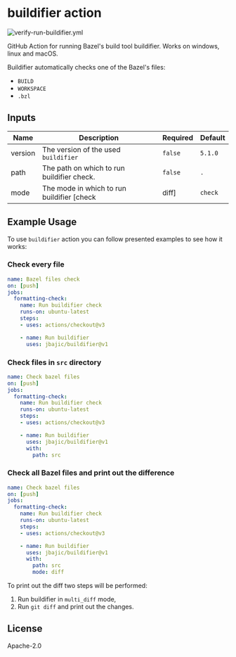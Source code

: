# buildifier action

![verify-run-buildifier.yml](https://github.com/jbajic/buildifier/actions/workflows/verify-run-buildifier.yml/badge.svg?event=schedule)

GitHub Action for running Bazel's build tool buildifier. Works on windows, linux and macOS.

Buildifier automatically checks one of the Bazel's files:
 - `BUILD`
 - `WORKSPACE`
 - `.bzl`

## Inputs


| Name  | Description | Required | Default |
| --- | --- | --- | --- |
| version  | The version of the used `buildifier` | `false`| `5.1.0` |
| path  | The path on which to run buildifier check. | `false`| `.` |
| mode  | The mode in which to run buildifier [check|diff] | `check` |

## Example Usage

To use `buildifier` action you can follow presented examples to see how it works:

### Check every file
```yml
name: Bazel files check
on: [push]
jobs:
  formatting-check:
    name: Run buildifier check
    runs-on: ubuntu-latest
    steps:
    - uses: actions/checkout@v3

    - name: Run buildifier
      uses: jbajic/buildifier@v1
```

### Check files in `src` directory
```yml
name: Check bazel files
on: [push]
jobs:
  formatting-check:
    name: Run buildifier check
    runs-on: ubuntu-latest
    steps:
    - uses: actions/checkout@v3

    - name: Run buildifier
      uses: jbajic/buildifier@v1
      with:
        path: src
```

### Check all Bazel files and print out the difference
```yml
name: Check bazel files
on: [push]
jobs:
  formatting-check:
    name: Run buildifier check
    runs-on: ubuntu-latest
    steps:
    - uses: actions/checkout@v3

    - name: Run buildifier
      uses: jbajic/buildifier@v1
      with:
        path: src
        mode: diff
```

To print out the diff two steps will be performed:
 1. Run buildifier in `multi_diff` mode,
 2. Run `git diff` and print out the changes.

## License

Apache-2.0
